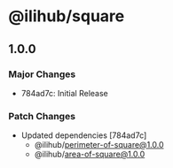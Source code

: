 # @ilihub/square

## 1.0.0

### Major Changes

- 784ad7c: Initial Release

### Patch Changes

- Updated dependencies [784ad7c]
  - @ilihub/perimeter-of-square@1.0.0
  - @ilihub/area-of-square@1.0.0
